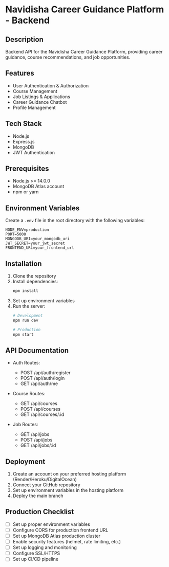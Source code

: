 # Navidisha Career Guidance Platform - Backend

## Description
Backend API for the Navidisha Career Guidance Platform, providing career guidance, course recommendations, and job opportunities.

## Features
- User Authentication & Authorization
- Course Management
- Job Listings & Applications
- Career Guidance Chatbot
- Profile Management

## Tech Stack
- Node.js
- Express.js
- MongoDB
- JWT Authentication

## Prerequisites
- Node.js >= 14.0.0
- MongoDB Atlas account
- npm or yarn

## Environment Variables
Create a `.env` file in the root directory with the following variables:
```
NODE_ENV=production
PORT=5000
MONGODB_URI=your_mongodb_uri
JWT_SECRET=your_jwt_secret
FRONTEND_URL=your_frontend_url
```

## Installation
1. Clone the repository
2. Install dependencies:
   ```bash
   npm install
   ```
3. Set up environment variables
4. Run the server:
   ```bash
   # Development
   npm run dev

   # Production
   npm start
   ```

## API Documentation
- Auth Routes:
  - POST /api/auth/register
  - POST /api/auth/login
  - GET /api/auth/me

- Course Routes:
  - GET /api/courses
  - POST /api/courses
  - GET /api/courses/:id

- Job Routes:
  - GET /api/jobs
  - POST /api/jobs
  - GET /api/jobs/:id

## Deployment
1. Create an account on your preferred hosting platform (Render/Heroku/DigitalOcean)
2. Connect your GitHub repository
3. Set up environment variables in the hosting platform
4. Deploy the main branch

## Production Checklist
- [ ] Set up proper environment variables
- [ ] Configure CORS for production frontend URL
- [ ] Set up MongoDB Atlas production cluster
- [ ] Enable security features (helmet, rate limiting, etc.)
- [ ] Set up logging and monitoring
- [ ] Configure SSL/HTTPS
- [ ] Set up CI/CD pipeline 